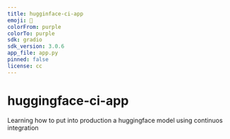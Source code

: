 ```yaml
---
title: hugginface-ci-app
emoji: 🤖
colorFrom: purple
colorTo: purple
sdk: gradio
sdk_version: 3.0.6
app_file: app.py
pinned: false
license: cc
---
```


# huggingface-ci-app
Learning how to put into production a huggingface model using continuos integration
